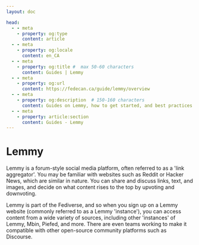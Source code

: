 ```yaml
---
layout: doc

head:
  - - meta
    - property: og:type
      content: article
  - - meta
    - property: og:locale
      content: en_CA
  - - meta
    - property: og:title #  max 50-60 characters
      content: Guides | Lemmy
  - - meta
    - property: og:url
      content: https://fedecan.ca/guide/lemmy/overview
  - - meta
    - property: og:description  # 150-160 characters
      content: Guides on Lemmy, how to get started, and best practices.
  - - meta
    - property: article:section
      content: Guides - Lemmy
---
```


# Lemmy

Lemmy is a forum-style social media platform, often referred to as a 'link aggregator'. You may be familiar with websites such as Reddit or Hacker News, which are similar in nature. You can share and discuss links, text, and images, and decide on what content rises to the top by upvoting and downvoting.

Lemmy is part of the Fediverse, and so when you sign up on a Lemmy website (commonly referred to as a Lemmy 'instance'), you can access content from a wide variety of sources, including other 'instances' of Lemmy, Mbin, Piefed, and more. There are even teams working to make it compatible with other open-source community platforms such as Discourse.

<HorizontalContainer>
<HorizontalCard
    title="Guides for Users"
    image="/img/social-share.png"
    excerpt="Learn the basics, important privacy information, and how to get the most out of Lemmy."
    url="./for-users"
    hideAuthor="true"
    hideCategory="true"
/>
<HorizontalCard
    title="Guides for Moderators"
    image="/img/social-share.png"
    excerpt="Learn how to start a community, moderate content, and best practices for community building."
    url="./for-moderators"
    hideAuthor="true"
    hideCategory="true"
/>
<HorizontalCard
    title="Guides for Admins"
    image="/img/social-share.png"
    excerpt="Want to do what we do? See what we've learned, and get tips on your own server setup."
    url="./for-admins"
    hideAuthor="true"
    hideCategory="true"
/>
<HorizontalCard
    title="Guides for Developers"
    image="/img/social-share.png"
    excerpt="Want to make an app, a new front-end, or contribute to the Lemmy codebase? You can find resources here."
    url="./for-developers"
    hideAuthor="true"
    hideCategory="true"
/>
</HorizontalContainer>